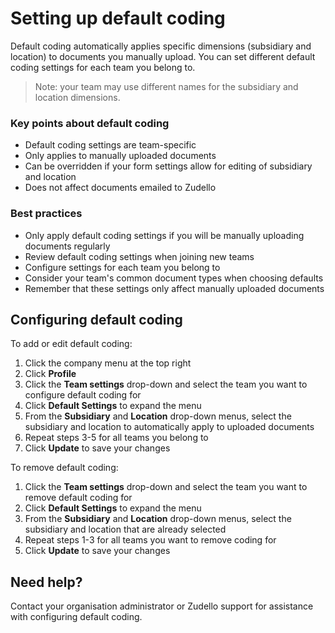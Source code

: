 # Setting up default coding

Default coding automatically applies specific dimensions (subsidiary and location) to documents you manually upload. You can set different default coding settings for each team you belong to.

> Note: your team may use different names for the subsidiary and location dimensions.

### Key points about default coding

- Default coding settings are team-specific
- Only applies to manually uploaded documents
- Can be overridden if your form settings allow for editing of subsidiary and location
- Does not affect documents emailed to Zudello

### Best practices

- Only apply default coding settings if you will be manually uploading documents regularly
- Review default coding settings when joining new teams
- Configure settings for each team you belong to
- Consider your team's common document types when choosing defaults 
- Remember that these settings only affect manually uploaded documents

## Configuring default coding

To add or edit default coding:

1. Click the company menu at the top right
2. Click **Profile**
3. Click the **Team settings** drop-down and select the team you want to configure default coding for
4. Click **Default Settings** to expand the menu
5. From the **Subsidiary** and **Location** drop-down menus, select the subsidiary and location to automatically apply to uploaded documents
6. Repeat steps 3-5 for all teams you belong to
7. Click **Update** to save your changes

To remove default coding:

1. Click the **Team settings** drop-down and select the team you want to remove default coding for
2. Click **Default Settings** to expand the menu
3. From the **Subsidiary** and **Location** drop-down menus, select the subsidiary and location that are already selected
4. Repeat steps 1-3 for all teams you want to remove coding for
5. Click **Update** to save your changes

## Need help?

Contact your organisation administrator or Zudello support for assistance with configuring default coding.